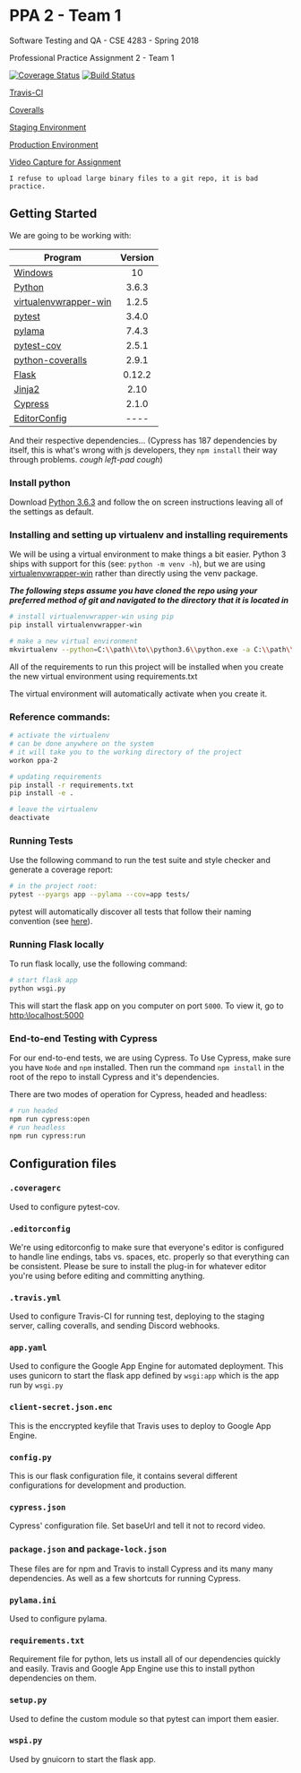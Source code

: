 # PPA 2 - Team 1

Software Testing and QA - CSE 4283 - Spring 2018

Professional Practice Assignment 2 - Team 1

[![Coverage Status](https://coveralls.io/repos/github/drbyron-github-classroom/ppa-2-sw-testing-qa-spring-2018-team-1/badge.svg)](https://coveralls.io/github/drbyron-github-classroom/ppa-2-sw-testing-qa-spring-2018-team-1)
[![Build Status](https://travis-ci.org/drbyron-github-classroom/ppa-2-sw-testing-qa-spring-2018-team-1.svg?branch=master)](https://travis-ci.org/drbyron-github-classroom/ppa-2-sw-testing-qa-spring-2018-team-1)

[Travis-CI](https://travis-ci.org/drbyron-github-classroom/ppa-2-sw-testing-qa-spring-2018-team-1)

[Coveralls](https://coveralls.io/github/drbyron-github-classroom/ppa-2-sw-testing-qa-spring-2018-team-1)

[Staging Environment](https://ppa-2-team-1.appspot.com/)

[Production Environment](https://ppa-2-team-1-production.appspot.com/)

[Video Capture for Assignment](https://youtu.be/_NZCPxbl0TQ)

`I refuse to upload large binary files to a git repo, it is bad practice.`

## Getting Started
We are going to be working with:

| Program                                                                     | Version |
| --------------------------------------------------------------------------- | :-----: |
| [Windows](https://www.microsoft.com/en-us/software-download/windows10)      | 10      |
| [Python](https://www.python.org/)                                           | 3.6.3   |
| [virtualenvwrapper-win](https://pypi.python.org/pypi/virtualenvwrapper-win) | 1.2.5   |
| [pytest](https://docs.pytest.org/en/latest/)                                | 3.4.0   |
| [pylama](https://github.com/klen/pylama)									  | 7.4.3   |
| [pytest-cov](https://pypi.python.org/pypi/pytest-cov)						  | 2.5.1   |
| [python-coveralls](https://pypi.org/project/python-coveralls/)			  | 2.9.1   |
| [Flask](http://flask.pocoo.org/)											  | 0.12.2  |
| [Jinja2](http://jinja.pocoo.org/docs/2.10/)								  | 2.10    |
| [Cypress](https://www.cypress.io/)								  		  | 2.1.0   |
| [EditorConfig](http://editorconfig.org/)									  | ----    |

And their respective dependencies...
(Cypress has 187 dependencies by itself, this is what's wrong with js developers, they `npm install` their way through problems. *cough left-pad cough*)

### Install python
Download [Python 3.6.3](https://www.python.org/downloads/release/python-363/) and follow
the on screen instructions leaving all of the settings as default.

### Installing and setting up virtualenv and installing requirements
We will be using a virtual environment to make things a bit easier.  Python 3 ships with
support for this (see: `python -m venv -h`), but we are using
[virtualenvwrapper-win](https://pypi.python.org/pypi/virtualenvwrapper-win) rather than
directly using the venv package.


**_The following steps assume you have cloned the repo using your preferred method of git
and navigated to the directory that it is located in_**

``` bash
# install virtualenvwrapper-win using pip
pip install virtualenvwrapper-win

# make a new virtual environment
mkvirtualenv --python=C:\\path\\to\\python3.6\\python.exe -a C:\\path\\to\\ppa-2-sw-testing-qa-spring-2018-team-1 -r requirements.txt ppa-2

```

All of the requirements to run this project will be installed when you create the new virtual
environment using requirements.txt

The virtual environment will automatically activate when you create it.

### Reference commands:
``` bash
# activate the virtualenv
# can be done anywhere on the system
# it will take you to the working directory of the project
workon ppa-2

# updating requirements
pip install -r requirements.txt
pip install -e .

# leave the virtualenv
deactivate
```

### Running Tests

Use the following command to run the test suite and style checker and generate a coverage report:

``` bash
# in the project root:
pytest --pyargs app --pylama --cov=app tests/
```

pytest will automatically discover all tests that follow their naming convention
(see [here](https://docs.pytest.org/en/latest/goodpractices.html#test-discovery)).

### Running Flask locally

To run flask locally, use the following command:

``` bash
# start flask app
python wsgi.py
```

This will start the flask app on you computer on port `5000`.
To view it, go to [http:\\localhost:5000](http:\\localhost:5000)

### End-to-end Testing with Cypress

For our end-to-end tests, we are using Cypress.
To Use Cypress, make sure you have `Node` and `npm` installed.
Then run the command `npm install` in the root of the repo to install Cypress and it's dependencies.

There are two modes of operation for Cypress, headed and headless:
``` bash
# run headed
npm run cypress:open
# run headless
npm run cypress:run
```

## Configuration files

### `.coveragerc`

Used to configure pytest-cov.

### `.editorconfig`

We're using editorconfig to make sure that everyone's editor is configured to handle line endings, tabs vs. spaces, etc. properly so that everything can be consistent. Please be sure to install the plug-in for whatever editor you're using before editing and committing anything.

### `.travis.yml`

Used to configure Travis-CI for running test, deploying to the staging server, calling coveralls, and sending Discord webhooks.

### `app.yaml`

Used to configure the Google App Engine for automated deployment.
This uses gunicorn to start the flask app defined by `wsgi:app` which is the app run by `wsgi.py`

### `client-secret.json.enc`

This is the enccrypted keyfile that Travis uses to deploy to Google App Engine.

### `config.py`

This is our flask configuration file, it contains several different configurations for development and production.

### `cypress.json`

Cypress' configuration file.
Set baseUrl and tell it not to record video.

### `package.json` and `package-lock.json`

These files are for npm and Travis to install Cypress and its many many dependencies.
As well as a few shortcuts for running Cypress. 

### `pylama.ini`

Used to configure pylama.

### `requirements.txt`

Requirement file for python, lets us install all of our dependencies quickly and easily.
Travis and Google App Engine use this to install python dependencies on them.

### `setup.py`

Used to define the custom module so that pytest can import them easier.

### `wspi.py`

Used by gnuicorn to start the flask app.
